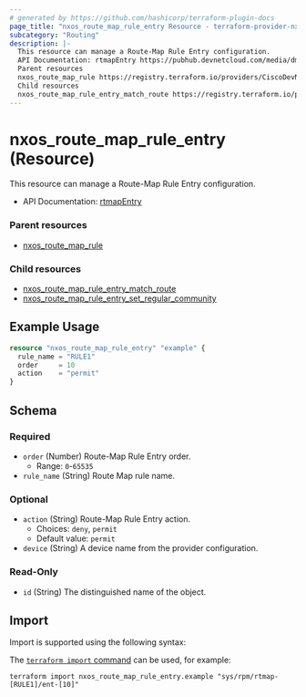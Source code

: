```yaml
---
# generated by https://github.com/hashicorp/terraform-plugin-docs
page_title: "nxos_route_map_rule_entry Resource - terraform-provider-nxos"
subcategory: "Routing"
description: |-
  This resource can manage a Route-Map Rule Entry configuration.
  API Documentation: rtmapEntry https://pubhub.devnetcloud.com/media/dme-docs-10-2-2/docs/Routing%20and%20Forwarding/rtmap:Entry/
  Parent resources
  nxos_route_map_rule https://registry.terraform.io/providers/CiscoDevNet/nxos/latest/docs/resources/route_map_rule
  Child resources
  nxos_route_map_rule_entry_match_route https://registry.terraform.io/providers/CiscoDevNet/nxos/latest/docs/resources/route_map_rule_entry_match_routenxos_route_map_rule_entry_set_regular_community https://registry.terraform.io/providers/CiscoDevNet/nxos/latest/docs/resources/route_map_rule_entry_set_regular_community
---
```


# nxos_route_map_rule_entry (Resource)

This resource can manage a Route-Map Rule Entry configuration.

- API Documentation: [rtmapEntry](https://pubhub.devnetcloud.com/media/dme-docs-10-2-2/docs/Routing%20and%20Forwarding/rtmap:Entry/)

### Parent resources

- [nxos_route_map_rule](https://registry.terraform.io/providers/CiscoDevNet/nxos/latest/docs/resources/route_map_rule)

### Child resources

- [nxos_route_map_rule_entry_match_route](https://registry.terraform.io/providers/CiscoDevNet/nxos/latest/docs/resources/route_map_rule_entry_match_route)
- [nxos_route_map_rule_entry_set_regular_community](https://registry.terraform.io/providers/CiscoDevNet/nxos/latest/docs/resources/route_map_rule_entry_set_regular_community)

## Example Usage

```terraform
resource "nxos_route_map_rule_entry" "example" {
  rule_name = "RULE1"
  order     = 10
  action    = "permit"
}
```

<!-- schema generated by tfplugindocs -->
## Schema

### Required

- `order` (Number) Route-Map Rule Entry order.
  - Range: `0`-`65535`
- `rule_name` (String) Route Map rule name.

### Optional

- `action` (String) Route-Map Rule Entry action.
  - Choices: `deny`, `permit`
  - Default value: `permit`
- `device` (String) A device name from the provider configuration.

### Read-Only

- `id` (String) The distinguished name of the object.

## Import

Import is supported using the following syntax:

The [`terraform import` command](https://developer.hashicorp.com/terraform/cli/commands/import) can be used, for example:

```shell
terraform import nxos_route_map_rule_entry.example "sys/rpm/rtmap-[RULE1]/ent-[10]"
```
